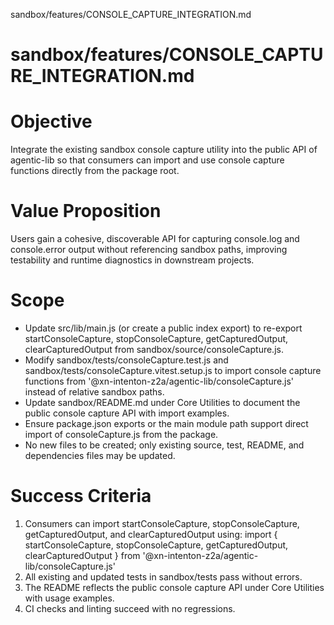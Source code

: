sandbox/features/CONSOLE_CAPTURE_INTEGRATION.md
# sandbox/features/CONSOLE_CAPTURE_INTEGRATION.md
# Objective

Integrate the existing sandbox console capture utility into the public API of agentic-lib so that consumers can import and use console capture functions directly from the package root.

# Value Proposition

Users gain a cohesive, discoverable API for capturing console.log and console.error output without referencing sandbox paths, improving testability and runtime diagnostics in downstream projects.

# Scope

- Update src/lib/main.js (or create a public index export) to re-export startConsoleCapture, stopConsoleCapture, getCapturedOutput, clearCapturedOutput from sandbox/source/consoleCapture.js.
- Modify sandbox/tests/consoleCapture.test.js and sandbox/tests/consoleCapture.vitest.setup.js to import console capture functions from '@xn-intenton-z2a/agentic-lib/consoleCapture.js' instead of relative sandbox paths.
- Update sandbox/README.md under Core Utilities to document the public console capture API with import examples.
- Ensure package.json exports or the main module path support direct import of consoleCapture.js from the package.
- No new files to be created; only existing source, test, README, and dependencies files may be updated.

# Success Criteria

1. Consumers can import startConsoleCapture, stopConsoleCapture, getCapturedOutput, and clearCapturedOutput using:
   import { startConsoleCapture, stopConsoleCapture, getCapturedOutput, clearCapturedOutput } from '@xn-intenton-z2a/agentic-lib/consoleCapture.js'
2. All existing and updated tests in sandbox/tests pass without errors.
3. The README reflects the public console capture API under Core Utilities with usage examples.
4. CI checks and linting succeed with no regressions.
